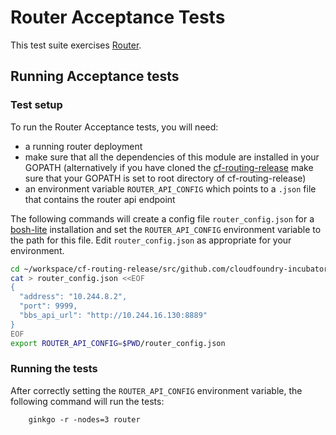 # Router Acceptance Tests 

This test suite exercises [Router](https://github.com/cloudfoundry-incubator/cf-routing-release).

## Running Acceptance tests

### Test setup

To run the Router Acceptance tests, you will need:
- a running router deployment
- make sure that all the dependencies of this module are installed in your GOPATH (alternatively if you have cloned the [cf-routing-release](https://github.com/cloudfoundry-incubator/cf-routing-release) make sure that your GOPATH is set to root directory of cf-routing-release)
- an environment variable `ROUTER_API_CONFIG` which points to a `.json` file that contains the router api endpoint

The following commands will create a config file `router_config.json` for a [bosh-lite](https://github.com/cloudfoundry/bosh-lite) installation and set the `ROUTER_API_CONFIG` environment variable to the path for this file. Edit `router_config.json` as appropriate for your environment.


```bash
cd ~/workspace/cf-routing-release/src/github.com/cloudfoundry-incubator/cf-tcp-router-acceptance-tests/
cat > router_config.json <<EOF
{
  "address": "10.244.8.2",
  "port": 9999,
  "bbs_api_url": "http://10.244.16.130:8889"
}
EOF
export ROUTER_API_CONFIG=$PWD/router_config.json
```

### Running the tests

After correctly setting the `ROUTER_API_CONFIG` environment variable, the following command will run the tests:

```
    ginkgo -r -nodes=3 router
```
